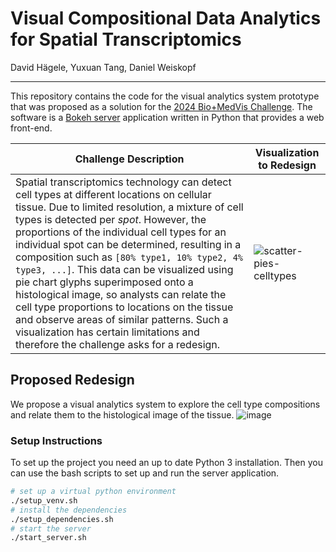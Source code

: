 # Visual Compositional Data Analytics for Spatial Transcriptomics
David Hägele, Yuxuan Tang, Daniel Weiskopf
***
This repository contains the code for the visual analytics system prototype that was proposed as a solution for the [2024 Bio+MedVis Challenge](http://biovis.net/2024/biovisChallenges_vis/).
The software is a [Bokeh server](https://docs.bokeh.org/en/latest/docs/user_guide/server.html) application written in Python that provides a web front-end.

| Challenge Description | Visualization to Redesign |
| --- | --- |
|Spatial transcriptomics technology can detect cell types at different locations on cellular tissue. Due to limited resolution, a mixture of cell types is detected per *spot*. However, the proportions of the individual cell types for an individual spot can be determined, resulting in a composition such as `[80% type1, 10% type2, 4% type3, ...]`. This data can be visualized using pie chart glyphs superimposed onto a histological image, so analysts can relate the cell type proportions to locations on the tissue and observe areas of similar patterns. Such a visualization has certain limitations and therefore the challenge asks for a redesign. | ![scatter-pies-celltypes](https://github.com/user-attachments/assets/4619661d-b2fe-4eb3-b05c-ba4525f1e956) |


## Proposed Redesign
We propose a visual analytics system to explore the cell type compositions and relate them to the histological image of the tissue.
![image](https://github.com/user-attachments/assets/fe4ad2fb-e042-4732-af0d-20e5e03a61a7)



### Setup Instructions
To set up the project you need an up to date Python 3 installation.
Then you can use the bash scripts to set up and run the server application.
```bash
# set up a virtual python environment
./setup_venv.sh
# install the dependencies
./setup_dependencies.sh
# start the server
./start_server.sh
```
